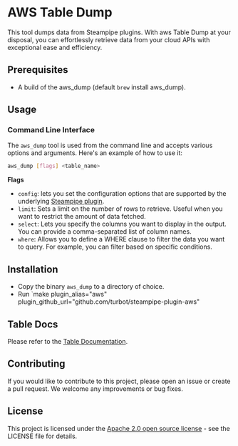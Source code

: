 # AWS Table Dump

This tool dumps data from Steampipe plugins. With aws Table Dump at your disposal, you can effortlessly retrieve data from your cloud APIs with exceptional ease and efficiency.

## Prerequisites
- A build of the aws_dump (default `brew` install aws_dump).

## Usage

### Command Line Interface

The `aws_dump` tool is used from the command line and accepts various options and arguments. Here's an example of how to use it:

```bash
aws_dump [flags] <table_name>
```

**Flags**

* `config`: lets you set the configuration options that are supported by the underlying [Steampipe plugin](https://hub.steampipe.io/plugins/turbot/aws/configuration).
* `limit`: Sets a limit on the number of rows to retrieve. Useful when you want to restrict the amount of data fetched.
* `select`: Lets you specify the columns you want to display in the output. You can provide a comma-separated list of column names.
* `where`: Allows you to define a WHERE clause to filter the data you want to query. For example, you can filter based on specific conditions.

## Installation

- Copy the binary `aws_dump` to a directory of choice.
- Run `make plugin_alias="aws" plugin_github_url="github.com/turbot/steampipe-plugin-aws"

## Table Docs

Please refer to the [Table Documentation](https://hub.steampipe.io/plugins/turbot/aws/tables).

## Contributing

If you would like to contribute to this project, please open an issue or create a pull request. We welcome any improvements or bug fixes.

## License

This project is licensed under the [Apache 2.0 open source license](https://github.com/turbot/steampipe-table-dump/blob/main/LICENSE) - see the LICENSE file for details.